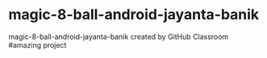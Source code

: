 # magic-8-ball-android-jayanta-banik
magic-8-ball-android-jayanta-banik created by GitHub Classroom
#amazing project
